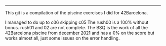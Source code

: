 *************************************************************************

This git is a compilation of the piscine exercises I did for 42Barcelona.

I managed to do up to c06 skipping c05
The rush00 is a 100% without bonus. rush01 and 02 are not complete.
The BSQ is the work of all the 42Barcelona piscine from december 2021 and
has a 0% on the score but works almost all, just some issues on the error 
handling.
